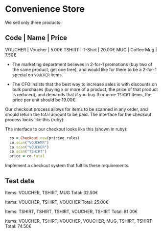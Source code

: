 Convenience Store
===============

We sell only three products:

Code         | Name                |  Price
-------------------------------------------------
VOUCHER      | Voucher      |   5.00€
TSHIRT       | T-Shirt      |  20.00€
MUG          | Coffee Mug   |   7.50€
 
 * The marketing department believes in 2-for-1 promotions (buy two of the same product, get one free), and would like for there to be a 2-for-1 special on `VOUCHER` items.

 * The CFO insists that the best way to increase sales is with discounts on bulk purchases (buying x or more of a product, the price of that product is reduced), and demands that if you buy 3 or more `TSHIRT` items, the price per unit should be 19.00€.
 

Our checkout process allows for items to be scanned in any order, and should return the total amount to be paid. The interface for the checkout process looks like this (ruby):
 
The interface to our checkout looks like this (shown in ruby):
 
```Ruby
  co = Checkout.new(pricing_rules)
  co.scan("VOUCHER")
  co.scan("VOUCHER")
  co.scan("TSHIRT")
  price = co.total
```
Implement a checkout system that fulfills these requirements.
 
Test data
---------
 
Items: VOUCHER, TSHIRT, MUG
Total: 32.50€

Items: VOUCHER, TSHIRT, VOUCHER
Total: 25.00€

Items: TSHIRT, TSHIRT, TSHIRT, VOUCHER, TSHIRT
Total: 81.00€

Items: VOUCHER, TSHIRT, VOUCHER, VOUCHER, MUG, TSHIRT, TSHIRT
Total: 74.50€
